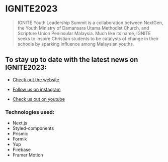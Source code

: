 # IGNITE2023
> IGNITE Youth Leadership Summit is a collaboration between NextGen, the Youth Ministry of Damansara Utama Methodist Church, and Scripture Union Peninsular Malaysia. Much like its name, IGNITE seeks to inspire Christian students to be catalysts of change in their schools by sparking influence among Malaysian youths.

## To stay up to date with the latest news on IGNITE2023:
- [Check out the website](https://ignitemy.live/)

- [Follow us on instagram](https://instagram.com/ignitemy______)

- [Check us out on youtube](https://www.youtube.com/channel/UCgTtGiGKU43TWPu09a_nF5A)

### Technologies used:

- Next.js
- Styled-components
- Prismic
- Formik
- Yup
- Firebase
- Framer Motion



